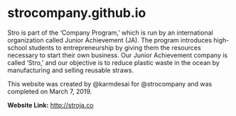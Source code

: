 # strocompany.github.io

Stro is part of the ‘Company Program,’ which is run by an international organization called Junior Achievement (JA). The program introduces high-school students to entrepreneurship by giving them the resources necessary to start their own business. Our Junior Achievement company is called ‘Stro,’ and our objective is to reduce plastic waste in the ocean by manufacturing and selling reusable straws. 

This website was created by @karmdesai for @strocompany and was completed on March 7, 2019.

**Website Link:** http://stroja.co
